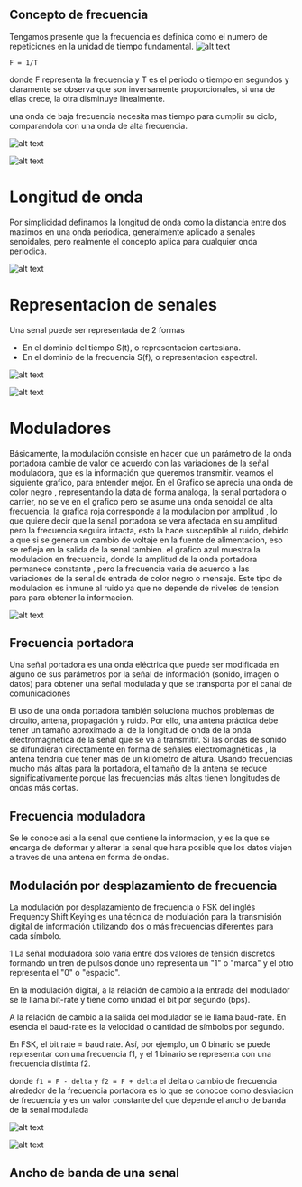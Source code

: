 ## Concepto de frecuencia

Tengamos presente que la frecuencia es definida como el numero de repeticiones en la unidad de tiempo fundamental.
![alt text](images/freq-.gif "modulador")
```
F = 1/T
```
donde F representa la frecuencia y T es el periodo o tiempo en segundos y claramente se observa que son inversamente proporcionales,
si una de ellas crece, la otra disminuye linealmente.

una onda de baja frecuencia necesita mas tiempo para cumplir su ciclo, comparandola con una onda de alta frecuencia.

![alt text](images/freq.png "modulador")

![alt text](images/periodo.png "modulador")

# Longitud de onda

Por simplicidad definamos la longitud de onda como la distancia entre dos maximos en una onda periodica, generalmente aplicado a senales 
senoidales, pero realmente el concepto aplica para cualquier onda periodica.

![alt text](images/longitud.png "modulador")


# Representacion de senales

Una senal puede ser representada de 2 formas
- En el dominio del tiempo S(t), o representacion cartesiana.
- En el dominio de la frecuencia S(f), o representacion espectral.

![alt text](images/espectro.png "modulador")


![alt text](images/espectro2.png "modulador")
# Moduladores

Básicamente, la modulación consiste en hacer que un parámetro de la onda portadora cambie de valor de acuerdo con las variaciones de la señal moduladora, que es la información que queremos transmitir. 
veamos el siguiente grafico, para entender mejor.
En el Grafico se aprecia una onda de color negro , representando la data de forma analoga, la senal portadora o carrier, no se ve en el grafico pero se asume una onda senoidal de alta frecuencia, la grafica roja corresponde a la modulacion por amplitud , lo que quiere decir que la senal portadora se vera afectada en su amplitud pero la  frecuencia seguira intacta, esto la hace susceptible al ruido, debido a que si se genera un cambio de voltaje en la fuente de alimentacion, eso se refleja en la salida de la senal tambien.
el grafico azul muestra la modulacion en frecuencia, donde la amplitud de la onda portadora permanece constante , pero la frecuencia varia de acuerdo a las variaciones de la senal de entrada de color negro o mensaje.
Este tipo de modulacion es inmune al ruido ya que no depende de niveles de tension para para obtener la informacion.

![alt text](images/modulator.gif "modulador")


## Frecuencia portadora

Una señal portadora es una onda eléctrica que puede ser modificada en alguno de sus parámetros por la señal de información (sonido, imagen o datos) para obtener una señal modulada y que se transporta por el canal de comunicaciones

El uso de una onda portadora también soluciona muchos problemas de circuito, antena, propagación y ruido. Por ello, una antena práctica debe tener un tamaño aproximado al de la longitud de onda de la onda electromagnética de la señal que se va a transmitir. Si las ondas de sonido se difundieran directamente en forma de señales electromagnéticas , la antena tendría que tener más de un kilómetro de altura. Usando frecuencias mucho más altas para la portadora, el tamaño de la antena se reduce significativamente porque las frecuencias más altas tienen longitudes de ondas más cortas.

## Frecuencia moduladora

Se le conoce asi a la senal que contiene la informacion, y es la que se encarga de deformar y alterar la senal que hara posible que los datos viajen a traves de una antena en forma de ondas.




## Modulación por desplazamiento de frecuencia

La modulación por desplazamiento de frecuencia o FSK del inglés Frequency Shift Keying es una técnica de modulación para la transmisión digital de información utilizando dos o más frecuencias diferentes para cada símbolo.

1​ La señal moduladora solo varía entre dos valores de tensión discretos formando un tren de pulsos donde uno representa un "1" o "marca" y el otro representa el "0" o "espacio".

En la modulación digital, a la relación de cambio a la entrada del modulador se le llama bit-rate y tiene como unidad el bit por segundo (bps).

A la relación de cambio a la salida del modulador se le llama baud-rate. En esencia el baud-rate es la velocidad o cantidad de símbolos por segundo.

En FSK, el bit rate = baud rate. Así, por ejemplo, un 0 binario se puede representar con una frecuencia f1, y el 1 binario se representa con una frecuencia distinta f2. 

donde ```f1 = F - delta``` y ```f2 = F + delta```
el delta o cambio de frecuencia alrededor de la frecuencia portadora es lo que se conocoe como desviacion de frecuencia y es un valor constante del que depende el ancho de banda de la senal modulada  

![alt text](images/fsk.png "modulador")

![alt text](images/desviacion.png "modulador")



## Ancho de banda de una senal

